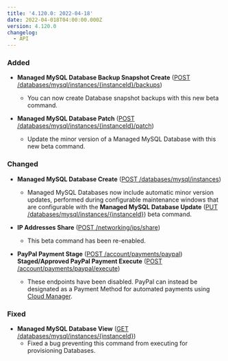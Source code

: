 ```yaml
---
title: '4.120.0: 2022-04-18'
date: 2022-04-018T04:00:00.000Z
version: 4.120.0
changelog:
  - API
---
```


### Added

* **Managed MySQL Database Backup Snapshot Create** ([POST /databases/mysql/instances/{instanceId}/backups](https://www.linode.com/docs/api/databases/#managed-mysql-database-backup-snapshot-create))
  * You can now create Database snapshot backups with this new beta command.

* **Managed MySQL Database Patch** ([POST /databases/mysql/instances/{instanceId}/patch](http://localhost:1313/docs/api/databases/#managed-mysql-database-create))
  * Update the minor version of a Managed MySQL Database with this new beta command.

### Changed

* **Managed MySQL Database Create** ([POST /databases/mysql/instances](https://www.linode.com/docs/api/databases/#managed-mysql-database-create))
  * Managed MySQL Databases now include automatic minor version updates, performed during configurable maintenance windows that are configurable with the **Managed MySQL Database Update** ([PUT /databases/mysql/instances/{instanceId}](https://www.linode.com/docs/api/databases/#managed-mysql-database-update)) beta command.

* **IP Addresses Share** ([POST /networking/ips/share](https://www.linode.com/docs/api/networking/#ip-addresses-share))
  * This beta command has been re-enabled.

* **PayPal Payment Stage** ([POST /account/payments/paypal](https://www.linode.com/docs/api/account/#paypal-payment-stage))
  **Staged/Approved PayPal Payment Execute** ([POST /account/payments/paypal/execute](https://www.linode.com/docs/api/account/#paypal-payment-stage))
  * These endpoints have been disabled. PayPal can instead be designated as a Payment Method for automated payments using [Cloud Manager](/docs/guides/manage-billing-in-cloud-manager/#adding-a-new-payment-method).

### Fixed

* **Managed MySQL Database View** ([GET /databases/mysql/instances/{instanceId}](https://www.linode.com/docs/api/databases/#managed-mysql-database-view))
  * Fixed a bug preventing this command from executing for provisioning Databases.
